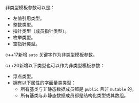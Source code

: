 非类型模板参数可以是：
* 左值引用类型。
* 整数类型。
* 指针类型（成员指针类型）。
* 枚举类型。
* 空指针类型。

c++17新增 `auto` 关键字作为非类型模板参数。

c++20新增以下类型也可以作为非类型模板参数：
* 浮点类型。
* 拥有以下属性的字面量类类型：
  * 所有基类与非静态数据成员都是 `public` 且非 `mutable` 的。
  * 所有基类与非静态数据成员都是结构化类型或其数组。

